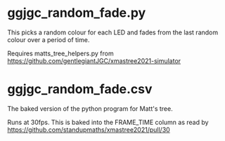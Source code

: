 # ggjgc_random_fade.py

This picks a random colour for each LED and fades from the last random colour over a period of time.

Requires matts_tree_helpers.py from https://github.com/gentlegiantJGC/xmastree2021-simulator

# ggjgc_random_fade.csv

The baked version of the python program for Matt's tree.

Runs at 30fps. This is baked into the FRAME_TIME column as read by https://github.com/standupmaths/xmastree2021/pull/30
